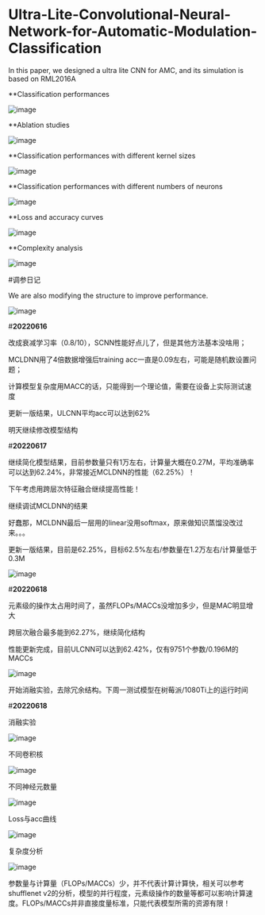 # Ultra-Lite-Convolutional-Neural-Network-for-Automatic-Modulation-Classification

In this paper, we designed a ultra lite CNN for AMC, and its simulation is based on RML2016A

**Classification performances

![image](https://user-images.githubusercontent.com/107237593/174430367-9926fb1a-95e1-4c3a-bd97-e9b3fc418abc.png)

**Ablation studies

![image](https://user-images.githubusercontent.com/107237593/174464421-d64c3d48-61e4-4c40-8653-d96a1fe5629d.png)

**Classification performances with different kernel sizes

![image](https://user-images.githubusercontent.com/107237593/174464466-df66f621-7504-4804-8df2-2d804f87489b.png)

**Classification performances with different numbers of neurons

![image](https://user-images.githubusercontent.com/107237593/174464476-70af005f-392c-4c4f-9463-cc34ca1d7853.png)

**Loss and accuracy curves

![image](https://user-images.githubusercontent.com/107237593/174467709-0c04b16a-c260-4355-a942-cb1a0a6bf775.png)

**Complexity analysis

![image](https://user-images.githubusercontent.com/107237593/174472870-e5047fe9-d2b2-4da4-a3aa-eaf4872a1f80.png)


#调参日记

We are also modifying the structure to improve performance.

![image](https://user-images.githubusercontent.com/107237593/174008584-2e72e305-9474-4a3d-af03-2f94e5844f5c.png)

#**20220616**

改成衰减学习率（0.8/10），SCNN性能好点儿了，但是其他方法基本没啥用；

MCLDNN用了4倍数据增强后training acc一直是0.09左右，可能是随机数设置问题；

计算模型复杂度用MACC的话，只能得到一个理论值，需要在设备上实际测试速度

更新一版结果，ULCNN平均acc可以达到62%

明天继续修改模型结构

#**20220617**

继续简化模型结果，目前参数量只有1万左右，计算量大概在0.27M，平均准确率可以达到62.24%，非常接近MCLDNN的性能（62.25%）！

下午考虑用跨层次特征融合继续提高性能！

继续调试MCLDNN的结果

好蠢那，MCLDNN最后一层用的linear没用softmax，原来做知识蒸馏没改过来。。。

更新一版结果，目前是62.25%，目标62.5%左右/参数量在1.2万左右/计算量低于0.3M

![image](https://user-images.githubusercontent.com/107237593/174310001-8c099ca3-8e22-4ea6-b358-eaf3b6b94722.png)

#**20220618**

元素级的操作太占用时间了，虽然FLOPs/MACCs没增加多少，但是MAC明显增大

跨层次融合最多能到62.27%，继续简化结构

性能更新完成，目前ULCNN可以达到62.42%，仅有9751个参数/0.196M的MACCs

![image](https://user-images.githubusercontent.com/107237593/174430367-9926fb1a-95e1-4c3a-bd97-e9b3fc418abc.png)

开始消融实验，去除冗余结构。下周一测试模型在树莓派/1080Ti上的运行时间

#**20220618**

消融实验 

![image](https://user-images.githubusercontent.com/107237593/174464421-d64c3d48-61e4-4c40-8653-d96a1fe5629d.png)

不同卷积核

![image](https://user-images.githubusercontent.com/107237593/174464466-df66f621-7504-4804-8df2-2d804f87489b.png)

不同神经元数量

![image](https://user-images.githubusercontent.com/107237593/174464476-70af005f-392c-4c4f-9463-cc34ca1d7853.png)

Loss与acc曲线

![image](https://user-images.githubusercontent.com/107237593/174467709-0c04b16a-c260-4355-a942-cb1a0a6bf775.png)

复杂度分析

![image](https://user-images.githubusercontent.com/107237593/174472870-e5047fe9-d2b2-4da4-a3aa-eaf4872a1f80.png)

参数量与计算量（FLOPs/MACCs）少，并不代表计算计算快，相关可以参考shufflenet v2的分析，模型的并行程度，元素级操作的数量等都可以影响计算速度。FLOPs/MACCs并非直接度量标准，只能代表模型所需的资源有限！
















